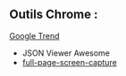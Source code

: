 ## Outils Chrome : 

[Google Trend]('https://trends.google.fr/trends/?geo=FR')

- JSON Viewer Awesome
- [full-page-screen-capture](https://chrome.google.com/webstore/detail/full-page-screen-capture/fdpohaocaechififmbbbbbknoalclacl)

